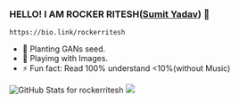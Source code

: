 ### HELLO! I AM ROCKER RITESH([Sumit Yadav](https://sumityadav.com.np)) 👋
```https://bio.link/rockerritesh```



- 🌱 Planting GANs seed.
- 👋 Playimg with Images.
- ⚡ Fun fact: Read 100% understand <10%(without Music)


<img src="https://github-readme-stats.vercel.app/api?username=rockerritesh&show_icons=true&include_all_commits=true&count_private=true&theme=jolly&layout=compact" alt="GitHub Stats for rockerritesh">

<img src="https://github-readme-streak-stats.herokuapp.com/?user=rockerritesh&theme=jolly">
 
<!-- [![trophy](https://github-profile-trophy.vercel.app/?username=rockerritesh&theme=radical)](https://github.com/ryo-ma/github-profile-trophy) ONLY if I want to show the trophy things here -->
 
